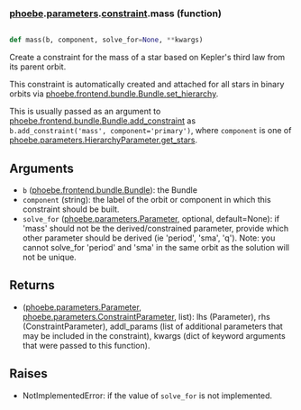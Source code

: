 ### [phoebe](phoebe.md).[parameters](phoebe.parameters.md).[constraint](phoebe.parameters.constraint.md).mass (function)


```py

def mass(b, component, solve_for=None, **kwargs)

```



Create a constraint for the mass of a star based on Kepler's third
law from its parent orbit.

This constraint is automatically created and attached for all stars
in binary orbits via [phoebe.frontend.bundle.Bundle.set_hierarchy](phoebe.frontend.bundle.Bundle.set_hierarchy.md).

This is usually passed as an argument to
 [phoebe.frontend.bundle.Bundle.add_constraint](phoebe.frontend.bundle.Bundle.add_constraint.md) as
 `b.add_constraint('mass', component='primary')`, where `component` is
 one of [phoebe.parameters.HierarchyParameter.get_stars](phoebe.parameters.HierarchyParameter.get_stars.md).

Arguments
-----------
* `b` ([phoebe.frontend.bundle.Bundle](phoebe.frontend.bundle.Bundle.md)): the Bundle
* `component` (string): the label of the orbit or component in which this
    constraint should be built.
* `solve_for` ([phoebe.parameters.Parameter](phoebe.parameters.Parameter.md), optional, default=None): if
    'mass' should not be the derived/constrained parameter, provide which
    other parameter should be derived (ie 'period', 'sma', 'q').  Note:
    you cannot solve_for 'period' and 'sma' in the same orbit as the solution
    will not be unique.

Returns
----------
* ([phoebe.parameters.Parameter](phoebe.parameters.Parameter.md), [phoebe.parameters.ConstraintParameter](phoebe.parameters.ConstraintParameter.md), list):
    lhs (Parameter), rhs (ConstraintParameter), addl_params (list of additional
    parameters that may be included in the constraint), kwargs (dict of
    keyword arguments that were passed to this function).

Raises
--------
* NotImplementedError: if the value of `solve_for` is not implemented.

